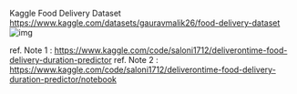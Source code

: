 
Kaggle Food Delivery Dataset
https://www.kaggle.com/datasets/gauravmalik26/food-delivery-dataset
![img](https://storage.googleapis.com/kaggle-datasets-images/2515893/4269865/ad06bae099b6084ba0f637923e0bccd8/dataset-cover.jpg?t=2022-10-01-05-22-49)


ref. Note 1 : https://www.kaggle.com/code/saloni1712/deliverontime-food-delivery-duration-predictor
ref. Note 2 : https://www.kaggle.com/code/saloni1712/deliverontime-food-delivery-duration-predictor/notebook
